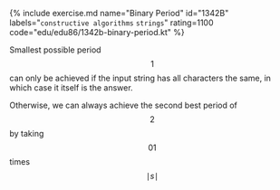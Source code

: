 {% include exercise.md name="Binary Period" id="1342B" labels="`constructive algorithms` `strings`" rating=1100 code="edu/edu86/1342b-binary-period.kt" %}

Smallest possible period $$1$$ can only be achieved if the input string has all characters the same, in which case it itself is the answer.

Otherwise, we can always achieve the second best period of $$2$$ by taking $$01$$ times $$\mid s \mid$$

